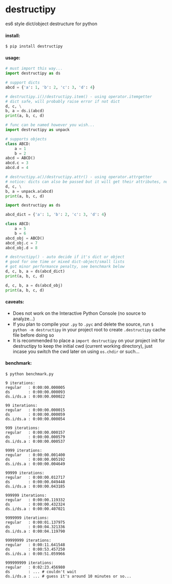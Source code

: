 # destructipy
es6 style dict/object destructure for python

#### install:
```
$ pip install destructipy
```

#### usage:
```python
# must import this way...
import destructipy as ds

# support dicts
abcd = {'a': 1, 'b': 2, 'c': 3, 'd': 4}

# destructipy.i()/destructipy.item() - using operator.itemgetter
# dict safe, will probably raise error if not dict
d, c, \
b, a = ds.i(abcd)
print(a, b, c, d)
```
```python
# func can be named however you wish...
import destructipy as unpack

# supports objects
class ABCD:
    a = 1
    b = 2
abcd = ABCD()
abcd.c = 3
abcd.d = 4

# destructipy.a()/destructipy.attr() - using operator.attrgetter
# notice: dicts can also be passed but it will get their attributes, not items)
d, c, \
b, a = unpack.a(abcd)
print(a, b, c, d)
```
```python
import destructipy as ds

abcd_dict = {'a': 1, 'b': 2, 'c': 3, 'd': 4}

class ABCD:
    a = 5
    b = 6
abcd_obj = ABCD()
abcd_obj.c = 7
abcd_obj.d = 8

# destructipy() - auto decide if it's dict or object
# good for one time or mixed dict-object/small lists
# got minor performance penalty, see benchmark below
d, c, b, a = ds(abcd_dict)
print(a, b, c, d)

d, c, b, a = ds(abcd_obj)
print(a, b, c, d)
```

#### caveats:  
* Does not work on the Interactive Python Console (no source to analyze...)
* If you plan to compile your `.py` to `.pyc` and delete the source, run `$ python -m destructipy` in your project root to create `.destructipy` cache file before doing so
* It is recommended to place a `import destructipy` on your project init for destructipy to keep the initial cwd (current working directory), just incase you switch the cwd later on using `os.chdir` or such...

#### benchmark:
```
$ python benchmark.py

9 iterations:
regular   : 0:00:00.000005
ds        : 0:00:00.000093
ds.i/ds.a : 0:00:00.000022

99 iterations:
regular   : 0:00:00.000015
ds        : 0:00:00.000059
ds.i/ds.a : 0:00:00.000054

999 iterations:
regular   : 0:00:00.000157
ds        : 0:00:00.000579
ds.i/ds.a : 0:00:00.000537

9999 iterations:
regular   : 0:00:00.001400
ds        : 0:00:00.005192
ds.i/ds.a : 0:00:00.004649

99999 iterations:
regular   : 0:00:00.012717
ds        : 0:00:00.049448
ds.i/ds.a : 0:00:00.043185

999999 iterations:
regular   : 0:00:00.119332
ds        : 0:00:00.432324
ds.i/ds.a : 0:00:00.407021

9999999 iterations:
regular   : 0:00:01.137975
ds        : 0:00:04.321336
ds.i/ds.a : 0:00:04.119790

99999999 iterations:
regular   : 0:00:11.641548
ds        : 0:00:53.457250
ds.i/ds.a : 0:00:51.059966

999999999 iterations:
regular   : 0:02:23.456980
ds        : ... # couldn't wait
ds.i/ds.a : ... # guess it's around 10 minutes or so...
```
